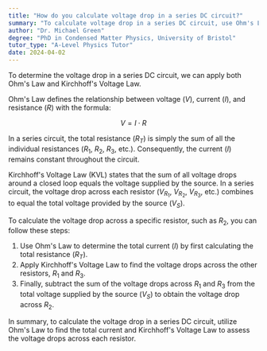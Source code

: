 ```yaml
---
title: "How do you calculate voltage drop in a series DC circuit?"
summary: "To calculate voltage drop in a series DC circuit, use Ohm's Law and Kirchhoff's Voltage Law."
author: "Dr. Michael Green"
degree: "PhD in Condensed Matter Physics, University of Bristol"
tutor_type: "A-Level Physics Tutor"
date: 2024-04-02
---
```


To determine the voltage drop in a series DC circuit, we can apply both Ohm's Law and Kirchhoff's Voltage Law.

Ohm's Law defines the relationship between voltage ($V$), current ($I$), and resistance ($R$) with the formula:

$$ V = I \cdot R $$

In a series circuit, the total resistance ($R_T$) is simply the sum of all the individual resistances ($R_1$, $R_2$, $R_3$, etc.). Consequently, the current ($I$) remains constant throughout the circuit.

Kirchhoff's Voltage Law (KVL) states that the sum of all voltage drops around a closed loop equals the voltage supplied by the source. In a series circuit, the voltage drop across each resistor ($V_{R_1}$, $V_{R_2}$, $V_{R_3}$, etc.) combines to equal the total voltage provided by the source ($V_S$).

To calculate the voltage drop across a specific resistor, such as $R_2$, you can follow these steps:

1. Use Ohm's Law to determine the total current ($I$) by first calculating the total resistance ($R_T$).
2. Apply Kirchhoff's Voltage Law to find the voltage drops across the other resistors, $R_1$ and $R_3$.
3. Finally, subtract the sum of the voltage drops across $R_1$ and $R_3$ from the total voltage supplied by the source ($V_S$) to obtain the voltage drop across $R_2$.

In summary, to calculate the voltage drop in a series DC circuit, utilize Ohm's Law to find the total current and Kirchhoff's Voltage Law to assess the voltage drops across each resistor.
    